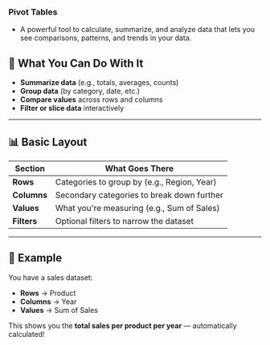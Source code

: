### Pivot Tables
* A powerful tool to calculate, summarize, and analyze data that lets you see comparisons, patterns, and trends in your data.

## 🧩 What You Can Do With It

- **Summarize data** (e.g., totals, averages, counts)
- **Group data** (by category, date, etc.)
- **Compare values** across rows and columns
- **Filter or slice data** interactively

---

## 📊 Basic Layout

| Section     | What Goes There                            |
|-------------|---------------------------------------------|
| **Rows**    | Categories to group by (e.g., Region, Year) |
| **Columns** | Secondary categories to break down further  |
| **Values**  | What you're measuring (e.g., Sum of Sales)  |
| **Filters** | Optional filters to narrow the dataset      |

---

## 🧠 Example

You have a sales dataset:

- **Rows** → Product  
- **Columns** → Year  
- **Values** → Sum of Sales  

This shows you the **total sales per product per year** — automatically calculated!
